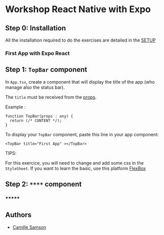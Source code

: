 # Workshop React Native with Expo

## Step 0: Installation

All the installation required to do the exercises are detailed in the [SETUP](./README.md)

### First App with Expo React

## Step 1: `TopBar` component

In `App.tsx`, create a component that will display the title of the app (who manage also the status bar).

The `title` must be received from the [props](https://docs.expo.io/versions/v37.0.0/react-native/props/).

Example :

```tsx
function TopBar(props : any) {
  return (/* CONTENT */);
}
```

To display your `TopBar` component, paste this line in your app component:

```tsx 
<TopBar title="First App" ></TopBar>
```

TIPS:

For this exercice, you will need to change and add some css in the `StyleSheet`.
If you want to learn the basic, use this platform [FlexBox](https://flexboxfroggy.com)

## Step 2: `****` component

### *****

## Authors
- [Camille Samson](https://github.com/Samson-Git)
